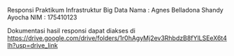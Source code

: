 Responsi Praktikum Infrastruktur Big Data
Nama : Agnes Belladona Shandy Ayocha
NIM  : 175410123

Dokumentasi hasil responsi dapat diakses di https://drive.google.com/drive/folders/1r0hAgyMj2ev3RhbdzB8fYlLSEeX6t4Ih?usp=drive_link
